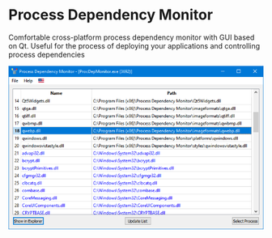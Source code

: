 # Process Dependency Monitor
Comfortable cross-platform process dependency monitor with GUI based on Qt. Useful for the process of deploying your applications and controlling process dependencies

![Alt text](misc/screenshot1.png?raw=true "Screenshot")
